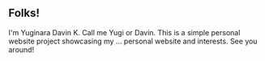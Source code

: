 ## Folks!
I'm Yuginara Davin K. Call me Yugi or Davin.
This is a simple personal website project showcasing my ... personal website and interests.
See you around!

<!---
Yugicchi/Yugicchi is a ✨ special ✨ repository because its `README.md` (this file) appears on your GitHub profile.
You can click the Preview link to take a look at your changes.
--->
